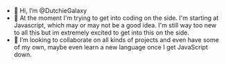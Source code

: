 - 👋 Hi, I’m @DutchieGalaxy
- 👀 At the moment I'm trying to get into coding on the side. I'm starting at Javascript, which may or may not be a good idea.
I'm still way too new to all this but im extremely excited to get into this on the side.
- 💞️ I’m looking to collaborate on all kinds of projects and even have some of my own, maybe even learn a new language once I get JavaScript down.
